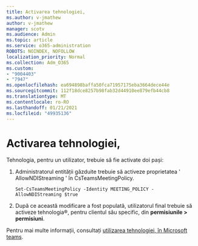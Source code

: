 ```yaml
---
title: Activarea tehnologiei,
ms.author: v-jmathew
author: v-jmathew
manager: scotv
ms.audience: Admin
ms.topic: article
ms.service: o365-administration
ROBOTS: NOINDEX, NOFOLLOW
localization_priority: Normal
ms.collection: Adm_O365
ms.custom:
- "9004403"
- "7947"
ms.openlocfilehash: ea694898baffa50fca71957175eba3664dece44e
ms.sourcegitcommit: 112f18dce8257b98fab32d44910ee879efb44cb8
ms.translationtype: MT
ms.contentlocale: ro-RO
ms.lasthandoff: 01/21/2021
ms.locfileid: "49935136"
---
```

# <a name="turn-on-ndi-technology"></a>Activarea tehnologiei,

Tehnologia, pentru un utilizator, trebuie să fie activate doi pași:

1. Administratorul entității găzduite trebuie să activeze proprietatea ' AllowNDIStreaming ' în CsTeamsMeetingPolicy.

    `Set-CsTeamsMeetingPolicy -Identity MEETING_POLICY -AllowNDIStreaming $true`

2. După ce această modificare a fost populată, utilizatorul final trebuie să activeze tehnologia®, pentru clientul său specific, din **permisiunile > permisiuni**.

Pentru mai multe informații, consultați [utilizarea tehnologiei, în Microsoft teams](https://docs.microsoft.com/microsoftteams/use-ndi-in-meetings).
